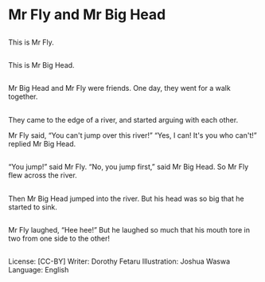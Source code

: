 # Mr Fly and Mr Big Head

##
This is Mr Fly.

##
This is Mr Big Head.

##
Mr Big Head and Mr Fly
were friends.
One day, they went for
a walk together.

##
They came to the edge
of a river, and started
arguing with each
other.

Mr Fly said, “You can't
jump over this river!”
“Yes, I can! It's you who
can't!” replied Mr Big
Head.

##
“You jump!” said Mr Fly.
“No, you jump first,”
said Mr Big Head.
So Mr Fly flew across
the river.

##
Then Mr Big Head
jumped into the river.
But his head was so big
that he started to sink.

##
Mr Fly laughed, “Hee
hee!”
But he laughed so
much that his mouth
tore in two from one
side to the other!

##
License: [CC-BY]
Writer: Dorothy Fetaru
Illustration: Joshua Waswa
Language: English
